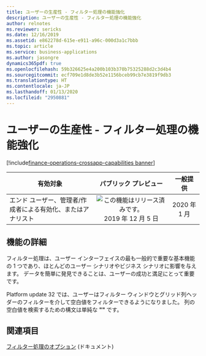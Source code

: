 ```yaml
---
title: ユーザーの生産性 - フィルター処理の機能強化
description: ユーザーの生産性 - フィルター処理の機能強化
author: relnotes
ms.reviewer: sericks
ms.date: 12/16/2019
ms.assetid: e862278d-615e-e911-a96c-000d3a1c7bbb
ms.topic: article
ms.service: business-applications
ms.author: jasongre
dynamics365pdf: true
ms.openlocfilehash: 59b326625e4a200b103b370b75325288d2c3d4b4
ms.sourcegitcommit: ecf709e1d8de3b52e1156bceb99cb7e3819f9db3
ms.translationtype: HT
ms.contentlocale: ja-JP
ms.lasthandoff: 01/13/2020
ms.locfileid: "2950881"
---
```

# <a name="user-productivity--filtering-enhancements"></a>ユーザーの生産性 - フィルター処理の機能強化
[!include[finance-operations-crossapp-capabilities banner](../includes/finance-operations-crossapp-capabilities.md)]

| 有効対象    |  パブリック プレビュー | 一般提供 | 
| ---------- | :----------: |:----------: |
|エンド ユーザー、管理者/作成者による有効化、またはアナリスト|![この機能はリリース済みです。](/dynamics365-release-plan/media/green-checkmark.png "この機能はリリース済みです。") 2019 年 12 月 5 日| 2020 年 1 月|






## <a name="feature-details"></a>機能の詳細
<!--feature detail start -->
フィルター処理は、ユーザー インターフェイスの最も一般的で重要な基本機能の 1 つであり、ほとんどのユーザー シナリオやビジネス シナリオに影響を与えます。 データを簡単に発見できることは、ユーザーの成功と満足にとって重要です。 

Platform update 32 では、ユーザーはフィルター ウィンドウとグリッド列ヘッダーのフィルターを介して空白値をフィルターできるようになりました。 列の空白値を検索するための構文は単純な **""** です。  
<!--feature detail end -->










## <a name="see-also"></a>関連項目

[フィルター処理のオプション](https://docs.microsoft.com/dynamics365/fin-ops-core/dev-itpro/user-interface/filtering) (ドキュメント)
